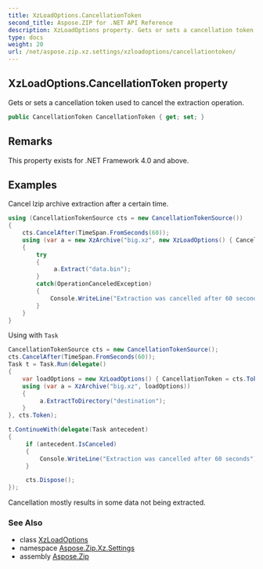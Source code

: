```yaml
---
title: XzLoadOptions.CancellationToken
second_title: Aspose.ZIP for .NET API Reference
description: XzLoadOptions property. Gets or sets a cancellation token used to cancel the extraction operation
type: docs
weight: 20
url: /net/aspose.zip.xz.settings/xzloadoptions/cancellationtoken/
---
```

## XzLoadOptions.CancellationToken property

Gets or sets a cancellation token used to cancel the extraction operation.

```csharp
public CancellationToken CancellationToken { get; set; }
```

## Remarks

This property exists for .NET Framework 4.0 and above.

## Examples

Cancel lzip archive extraction after a certain time.

```csharp
using (CancellationTokenSource cts = new CancellationTokenSource())
{
    cts.CancelAfter(TimeSpan.FromSeconds(60)); 
    using (var a = new XzArchive("big.xz", new XzLoadOptions() { CancellationToken = cts.Token }))
    {
        try
        {
             a.Extract("data.bin");
        }
        catch(OperationCanceledException)
        {
            Console.WriteLine("Extraction was cancelled after 60 seconds");
        }
    }
}
```

Using with `Task`

```csharp
CancellationTokenSource cts = new CancellationTokenSource();
cts.CancelAfter(TimeSpan.FromSeconds(60));
Task t = Task.Run(delegate()
{
    var loadOptions = new XzLoadOptions() { CancellationToken = cts.Token };
    using (var a = XzArchive("big.xz", loadOptions))
    {
         a.ExtractToDirectory("destination");
    }
}, cts.Token);

t.ContinueWith(delegate(Task antecedent)
{
     if (antecedent.IsCanceled)
     {
         Console.WriteLine("Extraction was cancelled after 60 seconds");
     }

     cts.Dispose();
});
```

Cancellation mostly results in some data not being extracted.

### See Also

* class [XzLoadOptions](../)
* namespace [Aspose.Zip.Xz.Settings](../../xzloadoptions/)
* assembly [Aspose.Zip](../../../)


